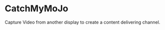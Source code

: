 CatchMyMoJo
===========

Capture Video from another display to create a content delivering channel. 